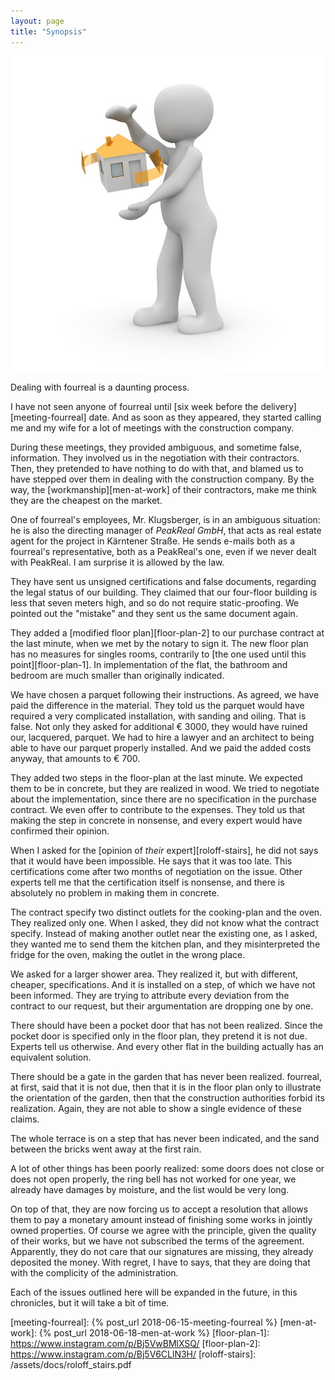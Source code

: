 ```yaml
---
layout: page
title: "Synopsis"
---
```


![fourreal](/assets/covers/males-2506816_640.jpg)

Dealing with fourreal is a daunting process.

I have not seen anyone of fourreal
until [six week before the delivery][meeting-fourreal] date. And as
soon as they appeared, they started calling me and my wife for a lot
of meetings with the construction company.

During these meetings, they provided ambiguous, and sometime false,
information.  They involved us in the negotiation with their
contractors.  Then, they pretended to have nothing to do with that,
and blamed us to have stepped over them in dealing with the
construction company.  By the way, the [workmanship][men-at-work] of
their contractors, make me think they are the cheapest on the market.

One of fourreal's employees, Mr. Klugsberger, is in an ambiguous
situation: he is also the directing manager of _PeakReal GmbH_, that
acts as real estate agent for the project in Kärntener Straße.  He
sends e-mails both as a fourreal's representative, both as a
PeakReal's one, even if we never dealt with PeakReal.  I am surprise
it is allowed by the law.

They have sent us unsigned certifications and false documents,
regarding the legal status of our building.  They claimed that our
four-floor building is less that seven meters high, and so do not
require static-proofing.  We pointed out the "mistake" and they sent
us the same document again.

They added a [modified floor plan][floor-plan-2] to our purchase
contract at the last minute, when we met by the notary to sign it.
The new floor plan has no measures for singles rooms, contrarily
to [the one used until this point][floor-plan-1].  In implementation
of the flat, the bathroom and bedroom are much smaller than originally
indicated.

We have chosen a parquet following their instructions.  As agreed, we
have paid the difference in the material. They told us the parquet
would have required a very complicated installation, with sanding and
oiling.  That is false.  Not only they asked for additional € 3000,
they would have ruined our, lacquered, parquet.  We had to hire a
lawyer and an architect to being able to have our parquet properly
installed. And we paid the added costs anyway, that amounts to € 700.

They added two steps in the floor-plan at the last minute. We expected
them to be in concrete, but they are realized in wood.  We tried to
negotiate about the implementation, since there are no specification
in the purchase contract.  We even offer to contribute to the
expenses.  They told us that making the step in concrete in nonsense,
and every expert would have confirmed their opinion.

When I asked for the [opinion of _their_ expert][roloff-stairs], he
did not says that it would have been impossible.  He says that it was
too late. This certifications come after two months of negotiation on
the issue.  Other experts tell me that the certification itself is
nonsense, and there is absolutely no problem in making them in
concrete.

The contract specify two distinct outlets for the cooking-plan and the
oven.  They realized only one.  When I asked, they did not know what
the contract specify.  Instead of making another outlet near the
existing one, as I asked, they wanted me to send them the kitchen
plan, and they misinterpreted the fridge for the oven, making the
outlet in the wrong place.

We asked for a larger shower area.  They realized it, but with
different, cheaper, specifications.  And it is installed on a step, of
which we have not been informed.  They are trying to attribute every
deviation from the contract to our request, but their argumentation
are dropping one by one.

There should have been a pocket door that has not been realized.
Since the pocket door is specified only in the floor plan, they
pretend it is not due.  Experts tell us otherwise.  And every other
flat in the building actually has an equivalent solution.

There should be a gate in the garden that has never been realized.
fourreal, at first, said that it is not due, then that it is in the
floor plan only to illustrate the orientation of the garden, then that
the construction authorities forbid its realization.  Again, they are
not able to show a single evidence of these claims.

The whole terrace is on a step that has never been indicated, and the
sand between the bricks went away at the first rain.

A lot of other things has been poorly realized: some doors does not
close or does not open properly, the ring bell has not worked for one
year, we already have damages by moisture, and the list would be very
long.

On top of that, they are now forcing us to accept a resolution that
allows them to pay a monetary amount instead of finishing some works
in jointly owned properties.  Of course we agree with the principle,
given the quality of their works, but we have not subscribed the terms
of the agreement.  Apparently, they do not care that our signatures
are missing, they already deposited the money.  With regret, I have to
says, that they are doing that with the complicity of the
administration.

Each of the issues outlined here will be expanded in the future, in
this chronicles, but it will take a bit of time.


[meeting-fourreal]: {% post_url 2018-06-15-meeting-fourreal %}
[men-at-work]: {% post_url 2018-06-18-men-at-work %}
[floor-plan-1]: https://www.instagram.com/p/Bj5VwBMlXSQ/
[floor-plan-2]: https://www.instagram.com/p/Bj5V6CLlN3H/
[roloff-stairs]: /assets/docs/roloff_stairs.pdf
